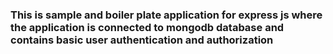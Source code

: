 ### This is sample and boiler plate application for express js where the application is connected to mongodb database and contains basic user authentication and authorization


